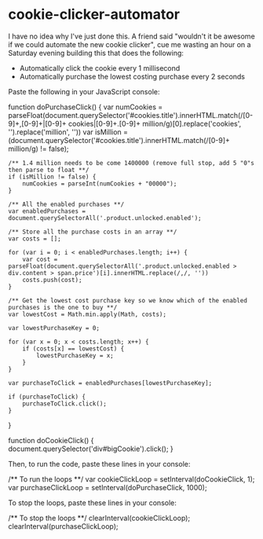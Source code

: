 # cookie-clicker-automator
I have no idea why I've just done this. A friend said "wouldn't it be awesome if we could automate the new cookie clicker", cue me wasting an hour on a Saturday evening building this that does the following:

- Automatically click the cookie every 1 millisecond
- Automatically purchase the lowest costing purchase every 2 seconds

Paste the following in your JavaScript console:

  function doPurchaseClick() 
  {
  	var numCookies = parseFloat(document.querySelector('#cookies.title').innerHTML.match(/[0-9]+,[0-9]+|[0-9]+ cookies|[0-9]+.[0-9]+ million/g)[0].replace('cookies', '').replace('million', ''))
  	var isMillion = (document.querySelector('#cookies.title').innerHTML.match(/[0-9]+ million/g) != false);
  
  	/** 1.4 million needs to be come 1400000 (remove full stop, add 5 "0"s then parse to float **/
  	if (isMillion != false) {
  		numCookies = parseInt(numCookies + "00000");
  	}
  	
  	/** All the enabled purchases **/
  	var enabledPurchases = document.querySelectorAll('.product.unlocked.enabled');
  	
  	/** Store all the purchase costs in an array **/
  	var costs = [];
  	
  	for (var i = 0; i < enabledPurchases.length; i++) {
  		var cost = parseFloat(document.querySelectorAll('.product.unlocked.enabled > div.content > span.price')[i].innerHTML.replace(/,/, ''))
  		costs.push(cost);
  	}
  	
  	/** Get the lowest cost purchase key so we know which of the enabled purchases is the one to buy **/
  	var lowestCost = Math.min.apply(Math, costs);
  	
  	var lowestPurchaseKey = 0;
  	
  	for (var x = 0; x < costs.length; x++) {
  		if (costs[x] == lowestCost) {
  			lowestPurchaseKey = x;
  		}
  	}
  	
  	var purchaseToClick = enabledPurchases[lowestPurchaseKey];
  	
  	if (purchaseToClick) {
  		purchaseToClick.click();
  	}
  }
  
  function doCookieClick() {
  	document.querySelector('div#bigCookie').click();
  }
  
Then, to run the code, paste these lines in your console:
  
  /** To run the loops **/
  var cookieClickLoop = setInterval(doCookieClick, 1);
  var purchaseClickLoop = setInterval(doPurchaseClick, 1000);
  
To stop the loops, paste these lines in your console:

  /** To stop the loops **/
  clearInterval(cookieClickLoop);
  clearInterval(purchaseClickLoop);
